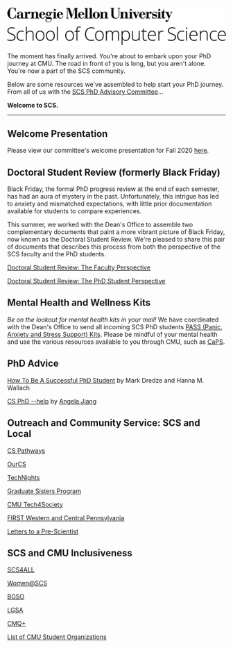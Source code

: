 ![](https://raw.githubusercontent.com/scs-phd-deans-committee/welcome-to-scs/master/img/test.png)

The moment has finally arrived. You're about to embark upon your PhD journey at CMU. The road in front of you is long, but you aren't alone. You're now a part of the SCS community.

Below are some resources we've assembled to help start your PhD journey. From all of us with the [SCS PhD Advisory Committee](https://scs-phd-deans-committee.github.io/)...

**Welcome to SCS.**

---

<!-- ## Welcome Video

_Link to Advisory Committee video/slide_: **TBD** -->

## Welcome Presentation

Please view our committee's welcome presentation for Fall 2020 [here](https://docs.google.com/presentation/d/1RQQWjPp-S28jfhO4eVw3RSCMouB3BaleLbE8Sce7cz4/edit?usp=sharing).

## Doctoral Student Review (formerly Black Friday)

Black Friday, the formal PhD progress review at the end of each semester, has had an aura of mystery in the past. Unfortunately, this intrigue has led to anxiety and mismatched expectations, with little prior documentation available for students to compare experiences.

This summer, we worked with the Dean's Office to assemble two complementary documents that paint a more vibrant picture of Black Friday, now known as the Doctoral Student Review. We're pleased to share this pair of documents that describes this process from both the perspective of the SCS faculty and the PhD students.

[Doctoral Student Review: The Faculty Perspective](https://docs.google.com/document/d/1kdfh42TM798bXJ-aQqmSzqQiPqj1UcfyM84BHZHSiOM/edit?usp=sharing)

[Doctoral Student Review: The PhD Student Perspective](https://docs.google.com/document/d/10bUC9IWqOcxheZodstNrPAkL7FS3YuB2FMXwE3DNnxU/edit?usp=sharing)

## Mental Health and Wellness Kits

_Be on the lookout for mental health kits in your mail!_ We have coordinated with the Dean's Office to send all incoming SCS PhD students [PASS (Panic, Anxiety and Stress Support) Kits](http://www.mypasskit.com/). Please be mindful of your mental health and use the various resources available to you through CMU, such as [CaPS](https://www.cmu.edu/counseling/).

## PhD Advice
[How To Be A Successful PhD Student](https://drive.google.com/file/d/1ED3XszZSZS-XOhIxXqrh0se2MvBkK_fy/view?usp=sharing) by Mark Dredze and Hanna M. Wallach

[CS PhD --help](https://phdadvice.carrd.co/) by [Angela Jiang](https://angelajiang.carrd.co/)

## Outreach and Community Service: SCS and Local

[CS Pathways](https://www.cs.cmu.edu/cs-pathways)

[OurCS](https://www.cmu.edu/cs/ourcs/)

[TechNights](https://www.cmu.edu/scs/technights/index.html)

[Graduate Sisters Program](https://www.women.cs.cmu.edu/graduate-sisters-program/)

[CMU Tech4Society](http://www.tech4society.group/)

[FIRST Western and Central Pennsylvania](https://pittsburghfirst.org)

[Letters to a Pre-Scientist](https://www.prescientist.org/)

## SCS and CMU Inclusiveness

[SCS4ALL](https://www.scs4all.cs.cmu.edu/)

[Women@SCS](https://www.women.cs.cmu.edu/)

[BGSO](http://cmubgso.weebly.com/)

[LGSA](https://thebridge.cmu.edu/organization/lgsa)

[CMQ+](https://cmqplus.weebly.com/)

[List of CMU Student Organizations](https://www.cmu.edu/student-diversity/student-resources/student-groups.html)
